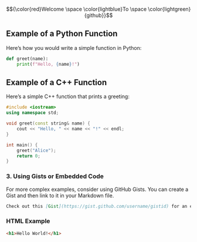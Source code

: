 $${\color{red}Welcome \space \color{lightblue}To \space \color{lightgreen}{github}}$$

## Example of a Python Function

Here’s how you would write a simple function in Python:

```python
def greet(name):
    print(f"Hello, {name}!")

```
## Example of a C++ Function

Here’s a simple C++ function that prints a greeting:

```cpp
#include <iostream>
using namespace std;

void greet(const string& name) {
    cout << "Hello, " << name << "!" << endl;
}

int main() {
    greet("Alice");
    return 0;
}
```


### 3. **Using Gists or Embedded Code**

For more complex examples, consider using GitHub Gists. You can create a Gist and then link to it in your Markdown file.

```markdown
Check out this [Gist](https://gist.github.com/username/gistid) for an example of C++ code.
```

### HTML Example

```html
<h1>Hello World!</h1>
```
